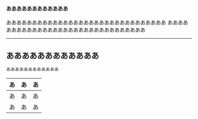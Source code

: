 #### ああああああああああああ
あああああああああああああああああああああああああああああああ
あああああああああああああああああああああああああああああああ

---
## ああああああああああああ

``` bash
ああああああああああああ
```

| あ | あ | あ |
| -- | -- | -- |
| あ | あ | あ |
| あ | あ | あ |
